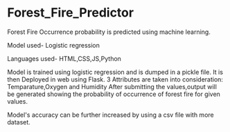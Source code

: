 # Forest_Fire_Predictor
Forest Fire Occurrence probability is predicted using machine learning. 

Model used- Logistic regression 

Languages used- HTML,CSS,JS,Python

Model is trained using logistic regression and is dumped in a pickle file.
It is then Deployed in web using Flask.
3 Attributes are taken into consideration:
  Temparature,Oxygen and Humidity
After submitting the values,output will be generated showing the probability of occurrence of forest fire for given values.

Model's accuracy can be further increased by using a csv file with more dataset.
